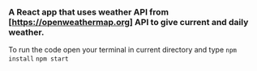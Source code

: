 ### A React app that uses weather API from [https://openweathermap.org] API to give current and daily weather.

To run the code open your terminal in current directory and type
	`npm install`
	`npm start`
